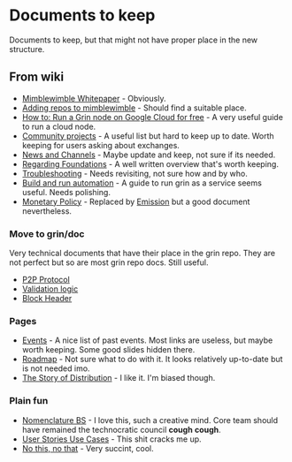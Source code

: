 # Documents to keep

Documents to keep, but that might not have proper place in the new structure.

## From wiki

- [Mimblewimble Whitepaper](https://github.com/mimblewimble/docs/wiki/MimbleWimble-Origin) - Obviously.
- [Adding repos to mimblewimble](https://github.com/mimblewimble/docs/wiki/Adding-repos-to--mimblewimble) - Should find a suitable place.
- [How to: Run a Grin node on Google Cloud for free](https://github.com/mimblewimble/docs/wiki/How-to%3A-Run-a-Grin-node-on-Google-Cloud-for-free) - A very useful guide to run a cloud node.
- [Community projects](https://github.com/mimblewimble/docs/wiki/Community-projects) - A useful list but hard to keep up to date. Worth keeping for users asking about exchanges.
- [News and Channels](https://github.com/mimblewimble/docs/wiki/News-and-Channels) - Maybe update and keep, not sure if its needed.
- [Regarding Foundations](https://github.com/mimblewimble/docs/wiki/Regarding-Foundations) - A well written overview that's worth keeping.
- [Troubleshooting](https://github.com/mimblewimble/docs/wiki/Troubleshooting) - Needs revisiting, not sure how and by who.
- [Build and run automation](https://github.com/mimblewimble/docs/wiki/Build-and-run-automation) - A guide to run grin as a service seems useful. Needs polishing.
- [Monetary Policy](https://github.com/mimblewimble/docs/wiki/Monetary-Policy) - Replaced by [Emission](https://paouky.github.io/docs/about-grin/emission/) but a good document nevertheless.

### Move to grin/doc

Very technical documents that have their place in the grin repo. They are not perfect but so are most grin repo docs. Still useful.

- [P2P Protocol](https://github.com/mimblewimble/docs/wiki/P2P-Protocol)
- [Validation logic](https://github.com/mimblewimble/docs/wiki/Validation-logic)
- [Block Header](https://github.com/mimblewimble/docs/wiki/Block-Header)

### Pages

- [Events](https://github.com/mimblewimble/docs/wiki/Events) - A nice list of past events. Most links are useless, but maybe worth keeping. Some good slides hidden there.
- [Roadmap](https://github.com/mimblewimble/docs/wiki/Roadmap) - Not sure what to do with it. It looks relatively up-to-date but is not needed imo.
- [The Story of Distribution](https://github.com/mimblewimble/docs/wiki/The-Story-of-Distribution) - I like it. I'm biased though.


### Plain fun

- [Nomenclature BS](https://github.com/mimblewimble/docs/wiki/Nomenclature-BS) - I love this, such a creative mind. Core team should have remained the technocratic council **cough** **cough**.
- [User Stories Use Cases](https://github.com/mimblewimble/docs/wiki/User-Stories---Use-cases) - This shit cracks me up.
- [No this, no that](https://github.com/mimblewimble/docs/wiki/No-this%2C-no-that) - Very succint, cool.
